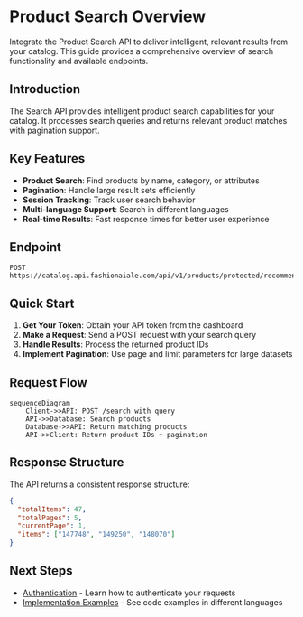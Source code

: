 # Product Search Overview

Integrate the Product Search API to deliver intelligent, relevant results from your catalog. This guide provides a comprehensive overview of search functionality and available endpoints.

## Introduction

The Search API provides intelligent product search capabilities for your catalog. It processes search queries and returns relevant product matches with pagination support.

## Key Features

- **Product Search**: Find products by name, category, or attributes
- **Pagination**: Handle large result sets efficiently
- **Session Tracking**: Track user search behavior
- **Multi-language Support**: Search in different languages
- **Real-time Results**: Fast response times for better user experience

## Endpoint

```
POST https://catalog.api.fashionaiale.com/api/v1/products/protected/recommendation
```

## Quick Start

1. **Get Your Token**: Obtain your API token from the dashboard
2. **Make a Request**: Send a POST request with your search query
3. **Handle Results**: Process the returned product IDs
4. **Implement Pagination**: Use page and limit parameters for large datasets

## Request Flow

```mermaid
sequenceDiagram
    Client->>API: POST /search with query
    API->>Database: Search products
    Database->>API: Return matching products
    API->>Client: Return product IDs + pagination
```

## Response Structure

The API returns a consistent response structure:

```json
{
  "totalItems": 47,
  "totalPages": 5,
  "currentPage": 1,
  "items": ["147748", "149250", "148070"]
}
```

## Next Steps

- [Authentication](../authentication) - Learn how to authenticate your requests
- [Implementation Examples](./examples) - See code examples in different languages